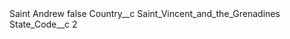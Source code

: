 <?xml version="1.0" encoding="UTF-8"?>
<CustomMetadata xmlns="http://soap.sforce.com/2006/04/metadata" xmlns:xsi="http://www.w3.org/2001/XMLSchema-instance" xmlns:xsd="http://www.w3.org/2001/XMLSchema">
    <label>Saint Andrew</label>
    <protected>false</protected>
    <values>
        <field>Country__c</field>
        <value xsi:type="xsd:string">Saint_Vincent_and_the_Grenadines</value>
    </values>
    <values>
        <field>State_Code__c</field>
        <value xsi:type="xsd:string">2</value>
    </values>
</CustomMetadata>

